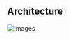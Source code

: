 ## Architecture


![Images]([Images\d2d.jpg](https://github.com/ratna-workspace/Pyspark_Databricks_Usecasess/blob/main/Usecases/From_DB_To_DB/Images/d2d.JPG)https://github.com/ratna-workspace/Pyspark_Databricks_Usecasess/blob/main/Usecases/From_DB_To_DB/Images/d2d.JPG)
